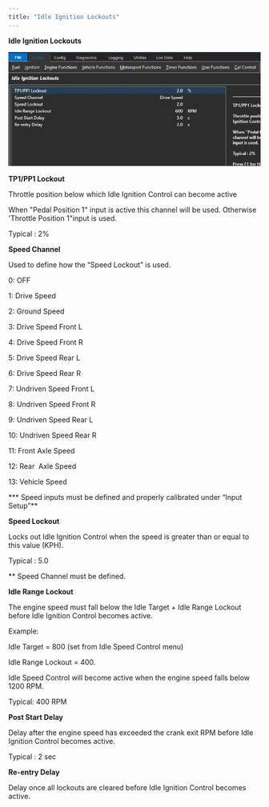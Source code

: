 ```yaml
---
title: "Idle Ignition Lockouts"
---
```


**Idle Ignition Lockouts**


![Image](</img/Idle Ignition 3.jpg>)


**TP1/PP1 Lockout**


Throttle position below which Idle Ignition Control can become active


When "Pedal Position 1" input is active this channel will be used. Otherwise 'Throttle Position 1"input is used.


Typical : 2%


**Speed Channel**


Used to define how the “Speed Lockout” is used. &nbsp;


&#48;: OFF

&#49;: Drive Speed

&#50;: Ground Speed

&#51;: Drive Speed Front L

&#52;: Drive Speed Front R

&#53;: Drive Speed Rear L

&#54;: Drive Speed Rear R

&#55;: Undriven Speed Front L

&#56;: Undriven Speed Front R

&#57;: Undriven Speed Rear L

&#49;0: Undriven Speed Rear R

&#49;1: Front Axle Speed

&#49;2: Rear&nbsp; Axle Speed

&#49;3: Vehicle Speed


\*\*\* Speed inputs must be defined and properly calibrated under “Input Setup”\*\*


**Speed Lockout**


Locks out Idle Ignition Control when the speed is greater than or equal to this value (KPH).


Typical : 5.0


\*\* Speed Channel must be defined. &nbsp;


**Idle Range Lockout**


The engine speed must fall below the Idle Target + Idle Range Lockout before Idle Ignition Control becomes active.&nbsp;


Example:

Idle Target = 800 (set from Idle Speed Control menu)

Idle Range Lockout = 400.


Idle Speed Control will become active when the engine speed falls below 1200 RPM.


Typical: 400 RPM


**Post Start Delay**


Delay after the engine speed has exceeded the crank exit RPM before Idle Ignition Control becomes active.&nbsp;


Typical : 2 sec


**Re-entry Delay**


Delay once all lockouts are cleared before Idle Ignition Control becomes active.